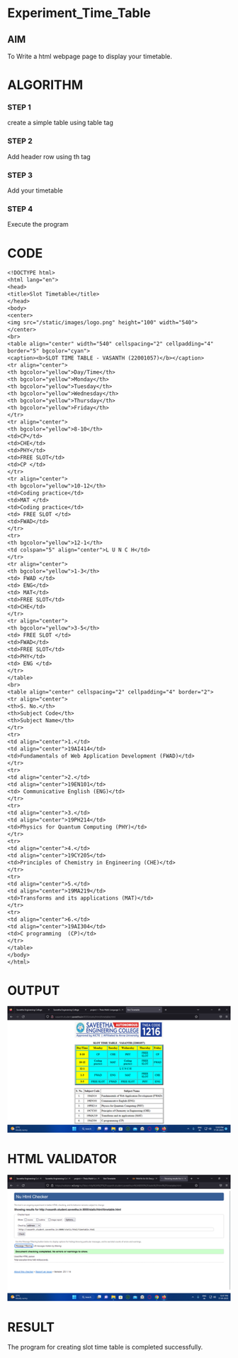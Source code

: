 # Experiment_Time_Table

## AIM
To Write a html webpage page to display your timetable.

# ALGORITHM
### STEP 1
create a simple table using table tag

### STEP 2
Add header row using th tag

### STEP 3
Add your timetable

### STEP 4
Execute the program

# CODE
```
<!DOCTYPE html>
<html lang="en">
<head>
<title>Slot Timetable</title>
</head>
<body>
<center>
<img src="/static/images/logo.png" height="100" width="540">
</center>
<br>
<table align="center" width="540" cellspacing="2" cellpadding="4" border="5" bgcolor="cyan">
<caption><b>SLOT TIME TABLE - VASANTH (22001057)</b></caption>
<tr align="center">
<th bgcolor="yellow">Day/Time</th>
<th bgcolor="yellow">Monday</th>
<th bgcolor="yellow">Tuesday</th>
<th bgcolor="yellow">Wednesday</th>
<th bgcolor="yellow">Thursday</th>
<th bgcolor="yellow">Friday</th>
</tr>
<tr align="center">
<th bgcolor="yellow">8-10</th>
<td>CP</td>
<td>CHE</td>
<td>PHY</td>
<td>FREE SLOT</td>
<td>CP </td>
</tr>
<tr align="center">
<th bgcolor="yellow">10-12</th>
<td>Coding practice</td>
<td>MAT </td>
<td>Coding practice</td>
<td> FREE SLOT </td>
<td>FWAD</td>
</tr>
<tr>
<th bgcolor="yellow">12-1</th>
<td colspan="5" align="center">L U N C H</td>
</tr>
<tr align="center">
<th bgcolor="yellow">1-3</th>
<td> FWAD </td>
<td> ENG</td>
<td> MAT</td>
<td>FREE SLOT</td>
<td>CHE</td>
</tr>
<tr align="center">
<th bgcolor="yellow">3-5</th>
<td> FREE SLOT </td>
<td>FWAD</td>
<td>FREE SLOT</td>
<td>PHY</td>
<td> ENG </td>
</tr>
</table>
<br>
<table align="center" cellspacing="2" cellpadding="4" border="2">
<tr align="center">
<th>S. No.</th>
<th>Subject Code</th>
<th>Subject Name</th>
</tr>
<tr>
<td align="center">1.</td>
<td align="center">19AI414</td>
<td>Fundamentals of Web Application Development (FWAD)</td>
</tr>
<tr>
<td align="center">2.</td>
<td align="center">19EN101</td>
<td> Communicative English (ENG)</td>
</tr>
<tr>
<td align="center">3.</td>
<td align="center">19PH214</td>
<td>Physics for Quantum Computing (PHY)</td>
</tr>
<tr>
<td align="center">4.</td>
<td align="center">19CY205</td>
<td>Principles of Chemistry in Engineering (CHE)</td>
</tr>
<tr>
<td align="center">5.</td>
<td align="center">19MA219</td>
<td>Transforms and its applications (MAT)</td>
</tr>
<tr>
<td align="center">6.</td>
<td align="center">19AI304</td>
<td>C programming  (CP)</td>
</tr>
</table>
</body>
</html>
```

# OUTPUT
![OUTPUT](./out.png)

# HTML VALIDATOR
![HTML VALIDATOR](./valid.png)

# RESULT 
The program for creating slot time table is completed successfully.